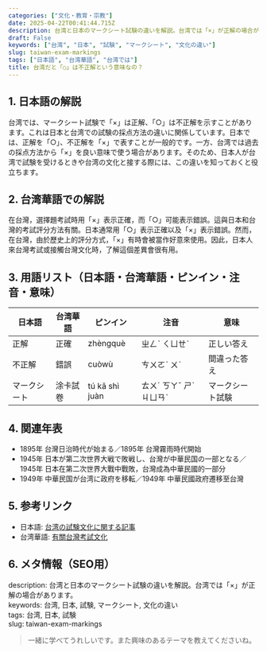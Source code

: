 ```yaml
---
categories: ["文化・教育・宗教"]
date: 2025-04-22T00:41:44.715Z
description: 台湾と日本のマークシート試験の違いを解説。台湾では「×」が正解の場合があります。
draft: False
keywords: ["台湾", "日本", "試験", "マークシート", "文化の違い"]
slug: taiwan-exam-markings
tags: ["日本語", "台湾華語", "台湾では"]
title: 台湾だと「○」は不正解という意味なの？
---
```




## 1. 日本語の解説  
台湾では、マークシート試験で「×」は正解、「○」は不正解を示すことがあります。これは日本と台湾での試験の採点方法の違いに関係しています。日本では、正解を「○」、不正解を「×」で表すことが一般的です。一方、台湾では過去の採点方法から「×」を良い意味で使う場合があります。そのため、日本人が台湾で試験を受けるときや台湾の文化と接する際には、この違いを知っておくと役立ちます。

## 2. 台湾華語での解説  
在台灣，選擇題考試時用「×」表示正確，而「○」可能表示錯誤。這與日本和台灣的考試評分方法有關。日本通常用「○」表示正確以及「×」表示錯誤。然而，在台灣，由於歷史上的評分方式，「×」有時會被當作好意來使用。因此，日本人來台灣考試或接觸台灣文化時，了解這個差異會很有用。

## 3. 用語リスト（日本語・台湾華語・ピンイン・注音・意味）  

| 日本語 | 台湾華語 | ピンイン | 注音 | 意味 |
| --- | --- | --- | --- | --- |
| 正解 | 正確 | zhèngquè | ㄓㄥˋ ㄑㄩㄝˋ | 正しい答え |
| 不正解 | 錯誤 | cuòwù | ㄘㄨㄛˋ ㄨˋ | 間違った答え |
| マークシート | 涂卡試卷 | tú kǎ shì juàn | ㄊㄨˊ ㄎㄚˇ ㄕˋ ㄐㄩㄢˋ | マークシート試験 |

## 4. 関連年表  

- 1895年 台灣日治時代が始まる／1895年 台灣霧雨時代開始  
- 1945年 日本が第二次世界大戦で敗戦し、台灣が中華民国の一部となる／1945年 日本在第二次世界大戰中戰敗，台灣成為中華民國的一部分  
- 1949年 中華民国が台湾に政府を移転／1949年 中華民國政府遷移至台灣  

## 5. 参考リンク  

- 日本語: [台湾の試験文化に関する記事](https://www.excite.co.jp/news/article/TaiwanExaminationCulture/)
- 台湾華語: [有關台灣考試文化](https://www.taiwaneseexamblog.com)

## 6. メタ情報（SEO用）  
description: 台湾と日本のマークシート試験の違いを解説。台湾では「×」が正解の場合があります。  
keywords: 台湾, 日本, 試験, マークシート, 文化の違い  
tags: 台湾, 日本, 試験  
slug: taiwan-exam-markings

> 一緒に学べてうれしいです。また興味のあるテーマを教えてくださいね。